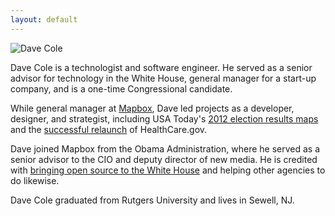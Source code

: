 ```yaml
---
layout: default
---
```


![Dave Cole]({{site.baseurl}}/img/dave@2x.jpg)

Dave Cole is a technologist and software engineer. He served as a senior advisor for technology in the White House, general manager for a start-up company, and is a one-time Congressional candidate.

While general manager at [Mapbox](http://mapbox.com), Dave led projects as a developer, designer, and strategist, including USA Today's [2012 election results maps](https://www.mapbox.com/blog/election-mapping-usatoday/) and the [successful relaunch](http://www.theatlantic.com/technology/archive/2013/06/healthcaregov-code-developed-by-the-people-and-for-the-people-released-back-to-the-people/277295/) of HealthCare.gov.

Dave joined Mapbox from the Obama Administration, where he served as a senior advisor to the CIO and deputy director of new media. He is credited with [bringing open source to the White House](http://arstechnica.com/information-technology/2010/04/the-white-houseopen-source-drupal-developer/) and helping other agencies to do likewise.

Dave Cole graduated from Rutgers University and lives in Sewell, NJ.
